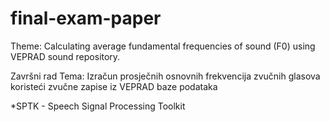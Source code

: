 # final-exam-paper
Theme: Calculating average fundamental frequencies of sound (F0) using VEPRAD sound repository.

Završni rad
Tema: Izračun prosječnih osnovnih frekvencija zvučnih glasova koristeći zvučne zapise iz VEPRAD baze podataka

*SPTK - Speech Signal Processing Toolkit
